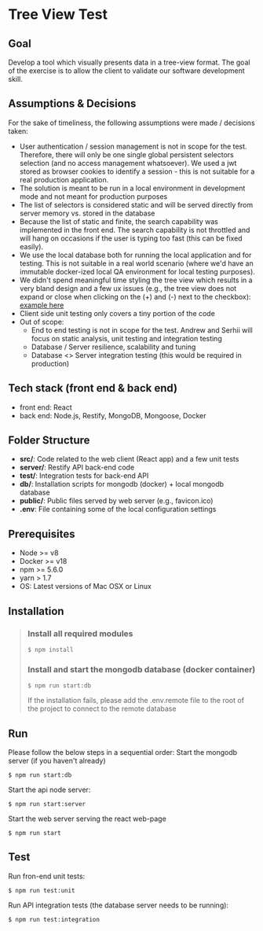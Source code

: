 # Tree View Test

## Goal
Develop a tool which visually presents data in a tree-view format. The goal of the exercise is to allow the client to validate our software development skill.

## Assumptions & Decisions
For the sake of timeliness, the following assumptions were made / decisions taken:
- User authentication / session management is not in scope for the test. Therefore, there will only be one single global persistent selectors selection (and no access management whatsoever). We used a jwt stored as browser cookies to identify a session - this is not suitable for a real production application.
- The solution is meant to be run in a local environment in development mode and not meant for production purposes
- The list of selectors is considered static and will be served directly from server memory vs. stored in the database
- Because the list of static and finite, the search capability was implemented in the front end. The search capability is not throttled and will hang on occasions if the user is typing too fast (this can be fixed easily).
- We use the local database both for running the local application and for testing. This is not suitable in a real world scenario (where we'd have an immutable docker-ized local QA environment for local testing purposes).
- We didn't spend meaningful time styling the tree view which results in a very bland design and a few ux issues (e.g., the tree view does not expand or close when clicking on the (+) and (-) next to the checkbox): [example here](https://image.ibb.co/n6sgY9/plusbox.gif)
- Client side unit testing only covers a tiny portion of the code
- Out of scope:
  - End to end testing is not in scope for the test. Andrew and Serhii will focus on static analysis, unit testing and integration testing
  - Database / Server resilience, scalability and tuning
  - Database <> Server integration testing (this would be required in production)

## Tech stack (front end & back end)
- front end:
React
- back end:
Node.js, Restify, MongoDB, Mongoose, Docker


## Folder Structure
- **src/**: Code related to the web client (React app) and a few unit tests
- **server/**: Restify API back-end code
- **test/**: Integration tests for back-end API
- **db/**: Installation scripts for mongodb (docker) + local mongodb database
- **public/**: Public files served by web server (e.g., favicon.ico)
- **.env**: File containing some of the local configuration settings

## Prerequisites

- Node >= v8
- Docker >= v18
- npm >= 5.6.0
- yarn > 1.7
- OS: Latest versions of Mac OSX or Linux

## Installation
> ### Install all required modules
> ```
> $ npm install
> ```
> ### Install and start the mongodb database (docker container)
> ```
> $ npm run start:db
> ```
> If the installation fails, please add the .env.remote file to the root of the project to connect to the remote database

## Run
Please follow the below steps in a sequential order:
Start the mongodb server (if you haven't already)
```
$ npm run start:db
```
Start the api node server:
```
$ npm run start:server
```
Start the web server serving the react web-page
```
$ npm run start
```

## Test
Run fron-end unit tests:
```
$ npm run test:unit
```
Run API integration tests (the database server needs to be running):
```
$ npm run test:integration
```

